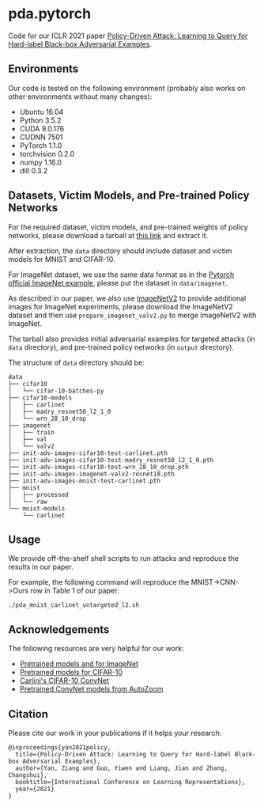 # pda.pytorch

Code for our ICLR 2021 paper [Policy-Driven Attack: Learning to Query for Hard-label Black-box Adversarial Examples](https://openreview.net/forum?id=pzpytjk3Xb2).

## Environments
Our code is tested on the following environment (probably also works on other environments without many changes):

* Ubuntu 16.04
* Python 3.5.2
* CUDA 9.0.176
* CUDNN 7501
* PyTorch 1.1.0
* torchvision 0.2.0
* numpy 1.16.0 
* dill 0.3.2

## Datasets, Victim Models, and Pre-trained Policy Networks

For the required dataset, victim models, and pre-trained weights of policy networks, please download a tarball at [this link](https://drive.google.com/file/d/1dvxCYiv5GGM8Zl-7b-MEm0G3vard69lE/view?usp=sharing) and extract it.

After extraction, the ```data``` directory should include dataset and victim models for MNIST and CIFAR-10.

For ImageNet dataset, we use the same data format as in the [Pytorch official ImageNet example](https://github.com/pytorch/examples/tree/master/imagenet), please put the dataset in ```data/imagenet```.

As described in our paper, we also use [ImageNetV2](https://github.com/modestyachts/ImageNetV2) to provide additional images for ImageNet experiments, please download the ImageNetV2 dataset and then use ```prepare_imagenet_valv2.py``` to merge ImageNetV2 with ImageNet.

The tarball also provides initial adversarial examples for targeted attacks (in ```data``` directory), and pre-trained policy networks (in ```output``` directory).

The structure of ```data``` directory should be:


```
data
├── cifar10
│   └── cifar-10-batches-py
├── cifar10-models
│   ├── carlinet
│   ├── madry_resnet50_l2_1_0
│   └── wrn_28_10_drop
├── imagenet 
│   ├── train
│   ├── val
│   └── valv2
├── init-adv-images-cifar10-test-carlinet.pth
├── init-adv-images-cifar10-test-madry_resnet50_l2_1_0.pth
├── init-adv-images-cifar10-test-wrn_28_10_drop.pth
├── init-adv-images-imagenet-valv2-resnet18.pth
├── init-adv-images-mnist-test-carlinet.pth
├── mnist
│   ├── processed
│   └── raw
└── mnist-models
    └── carlinet

```


## Usage

We provide off-the-shelf shell scripts to run attacks and reproduce the results in our paper.

For example, the following command will reproduce the MNIST->CNN->Ours row in Table 1 of our paper:

```
./pda_mnist_carlinet_untargeted_l2.sh
```

## Acknowledgements
The following resources are very helpful for our work:

* [Pretrained models and for ImageNet](https://github.com/Cadene/pretrained-models.pytorch)
* [Pretrained models for CIFAR-10](https://github.com/bearpaw/pytorch-classification)
* [Carlini's CIFAR-10 ConvNet](https://github.com/carlini/nn_robust_attacks)
* [Pretrained ConvNet models from AutoZoom](https://github.com/IBM/Autozoom-Attack)

## Citation
Please cite our work in your publications if it helps your research:

```
@inproceedings{yan2021policy,
  title={Policy-Driven Attack: Learning to Query for Hard-label Black-box Adversarial Examples},
  author={Yan, Ziang and Guo, Yiwen and Liang, Jian and Zhang, Changshui},
  booktitle={International Conference on Learning Representations},
  year={2021}
}
```

